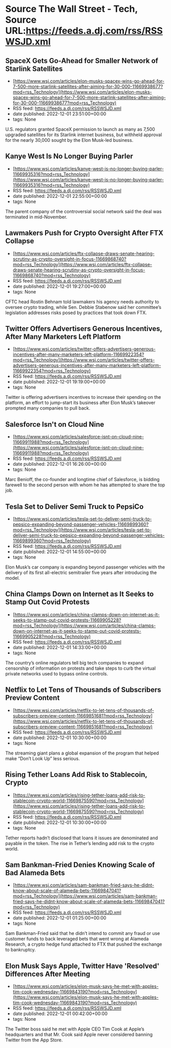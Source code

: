 # Source The Wall Street - Tech, Source URL:https://feeds.a.dj.com/rss/RSSWSJD.xml

## SpaceX Gets Go-Ahead for Smaller Network of Starlink Satellites
 - [https://www.wsj.com/articles/elon-musks-spacex-wins-go-ahead-for-7-500-more-starlink-satellites-after-aiming-for-30-000-11669938677?mod=rss_Technology](https://www.wsj.com/articles/elon-musks-spacex-wins-go-ahead-for-7-500-more-starlink-satellites-after-aiming-for-30-000-11669938677?mod=rss_Technology)
 - RSS feed: https://feeds.a.dj.com/rss/RSSWSJD.xml
 - date published: 2022-12-01 23:51:00+00:00
 - tags: None

U.S. regulators granted SpaceX permission to launch as many as 7,500 upgraded satellites for its Starlink internet business, but withheld approval for the nearly 30,000 sought by the Elon Musk-led business.

## Kanye West Is No Longer Buying Parler
 - [https://www.wsj.com/articles/kanye-west-is-no-longer-buying-parler-11669935316?mod=rss_Technology](https://www.wsj.com/articles/kanye-west-is-no-longer-buying-parler-11669935316?mod=rss_Technology)
 - RSS feed: https://feeds.a.dj.com/rss/RSSWSJD.xml
 - date published: 2022-12-01 22:55:00+00:00
 - tags: None

The parent company of the controversial social network said the deal was terminated in mid-November.

## Lawmakers Push for Crypto Oversight After FTX Collapse
 - [https://www.wsj.com/articles/ftx-collapse-draws-senate-hearing-scrutiny-as-crypto-oversight-in-focus-11669868740?mod=rss_Technology](https://www.wsj.com/articles/ftx-collapse-draws-senate-hearing-scrutiny-as-crypto-oversight-in-focus-11669868740?mod=rss_Technology)
 - RSS feed: https://feeds.a.dj.com/rss/RSSWSJD.xml
 - date published: 2022-12-01 19:27:00+00:00
 - tags: None

CFTC head Rostin Behnam told lawmakers his agency needs authority to oversee crypto trading, while Sen. Debbie Stabenow said her committee’s legislation addresses risks posed by practices that took down FTX.

## Twitter Offers Advertisers Generous Incentives, After Many Marketers Left Platform
 - [https://www.wsj.com/articles/twitter-offers-advertisers-generous-incentives-after-many-marketers-left-platform-11669922354?mod=rss_Technology](https://www.wsj.com/articles/twitter-offers-advertisers-generous-incentives-after-many-marketers-left-platform-11669922354?mod=rss_Technology)
 - RSS feed: https://feeds.a.dj.com/rss/RSSWSJD.xml
 - date published: 2022-12-01 19:19:00+00:00
 - tags: None

Twitter is offering advertisers incentives to increase their spending on the platform, an effort to jump-start its business after Elon Musk’s takeover prompted many companies to pull back.

## Salesforce Isn't on Cloud Nine
 - [https://www.wsj.com/articles/salesforce-isnt-on-cloud-nine-11669911988?mod=rss_Technology](https://www.wsj.com/articles/salesforce-isnt-on-cloud-nine-11669911988?mod=rss_Technology)
 - RSS feed: https://feeds.a.dj.com/rss/RSSWSJD.xml
 - date published: 2022-12-01 16:26:00+00:00
 - tags: None

Marc Benioff, the co-founder and longtime chief of Salesforce, is bidding farewell to the second person with whom he has attempted to share the top job.

## Tesla Set to Deliver Semi Truck to PepsiCo
 - [https://www.wsj.com/articles/tesla-set-to-deliver-semi-truck-to-pepsico-expanding-beyond-passenger-vehicles-11669899360?mod=rss_Technology](https://www.wsj.com/articles/tesla-set-to-deliver-semi-truck-to-pepsico-expanding-beyond-passenger-vehicles-11669899360?mod=rss_Technology)
 - RSS feed: https://feeds.a.dj.com/rss/RSSWSJD.xml
 - date published: 2022-12-01 14:55:00+00:00
 - tags: None

Elon Musk’s car company is expanding beyond passenger vehicles with the delivery of its first all-electric semitrailer five years after introducing the model.

## China Clamps Down on Internet as It Seeks to Stamp Out Covid Protests
 - [https://www.wsj.com/articles/china-clamps-down-on-internet-as-it-seeks-to-stamp-out-covid-protests-11669905228?mod=rss_Technology](https://www.wsj.com/articles/china-clamps-down-on-internet-as-it-seeks-to-stamp-out-covid-protests-11669905228?mod=rss_Technology)
 - RSS feed: https://feeds.a.dj.com/rss/RSSWSJD.xml
 - date published: 2022-12-01 14:33:00+00:00
 - tags: None

The country’s online regulators tell big tech companies to expand censorship of information on protests and take steps to curb the virtual private networks used to bypass online controls.

## Netflix to Let Tens of Thousands of Subscribers Preview Content
 - [https://www.wsj.com/articles/netflix-to-let-tens-of-thousands-of-subscribers-preview-content-11669851681?mod=rss_Technology](https://www.wsj.com/articles/netflix-to-let-tens-of-thousands-of-subscribers-preview-content-11669851681?mod=rss_Technology)
 - RSS feed: https://feeds.a.dj.com/rss/RSSWSJD.xml
 - date published: 2022-12-01 10:30:00+00:00
 - tags: None

The streaming giant plans a global expansion of the program that helped make “Don’t Look Up” less serious.

## Rising Tether Loans Add Risk to Stablecoin, Crypto
 - [https://www.wsj.com/articles/rising-tether-loans-add-risk-to-stablecoin-crypto-world-11669875590?mod=rss_Technology](https://www.wsj.com/articles/rising-tether-loans-add-risk-to-stablecoin-crypto-world-11669875590?mod=rss_Technology)
 - RSS feed: https://feeds.a.dj.com/rss/RSSWSJD.xml
 - date published: 2022-12-01 10:30:00+00:00
 - tags: None

Tether reports hadn’t disclosed that loans it issues are denominated and payable in the token. The rise in Tether’s lending add risk to the crypto world.

## Sam Bankman-Fried Denies Knowing Scale of Bad Alameda Bets
 - [https://www.wsj.com/articles/sam-bankman-fried-says-he-didnt-know-about-scale-of-alameda-bets-11669847041?mod=rss_Technology](https://www.wsj.com/articles/sam-bankman-fried-says-he-didnt-know-about-scale-of-alameda-bets-11669847041?mod=rss_Technology)
 - RSS feed: https://feeds.a.dj.com/rss/RSSWSJD.xml
 - date published: 2022-12-01 01:25:00+00:00
 - tags: None

Sam Bankman-Fried said that he didn’t intend to commit any fraud or use customer funds to back leveraged bets that went wrong at Alameda Research, a crypto hedge fund attached to FTX that pushed the exchange to bankruptcy.

## Elon Musk Says Apple, Twitter Have 'Resolved' Differences After Meeting
 - [https://www.wsj.com/articles/elon-musk-says-he-met-with-apples-tim-cook-wednesday-11669843190?mod=rss_Technology](https://www.wsj.com/articles/elon-musk-says-he-met-with-apples-tim-cook-wednesday-11669843190?mod=rss_Technology)
 - RSS feed: https://feeds.a.dj.com/rss/RSSWSJD.xml
 - date published: 2022-12-01 00:42:00+00:00
 - tags: None

The Twitter boss said he met with Apple CEO Tim Cook at Apple’s headquarters and that Mr. Cook said Apple never considered banning Twitter from the App Store.
